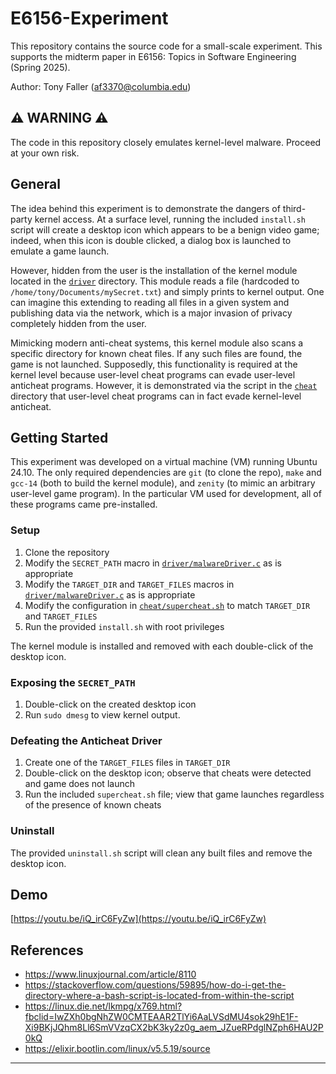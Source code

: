 # E6156-Experiment
This repository contains the source code for a small-scale experiment. This supports the midterm paper in E6156: Topics in Software Engineering (Spring 2025).

Author: Tony Faller (af3370@columbia.edu)

## :warning: WARNING :warning:
The code in this repository closely emulates kernel-level malware. Proceed at your own risk.

## General
The idea behind this experiment is to demonstrate the dangers of third-party kernel access. At a surface level, running the included `install.sh` script will create a desktop icon which appears to be a benign video game; indeed, when this icon is double clicked, a dialog box is launched to emulate a game launch.

However, hidden from the user is the installation of the kernel module located in the [`driver`](./driver) directory. This module reads a file (hardcoded to `/home/tony/Documents/mySecret.txt`) and simply prints to kernel output. One can imagine this extending to reading all files in a given system and publishing data via the network, which is a major invasion of privacy completely hidden from the user.

Mimicking modern anti-cheat systems, this kernel module also scans a specific directory for known cheat files. If any such files are found, the game is not launched. Supposedly, this functionality is required at the kernel level because user-level cheat programs can evade user-level anticheat programs. However, it is demonstrated via the script in the [`cheat`](./cheat) directory that user-level cheat programs can in fact evade kernel-level anticheat.

## Getting Started
This experiment was developed on a virtual machine (VM) running Ubuntu 24.10. The only required dependencies are `git` (to clone the repo), `make` and `gcc-14` (both to build the kernel module), and `zenity` (to mimic an arbitrary user-level game program). In the particular VM used for development, all of these programs came pre-installed.

### Setup
1. Clone the repository
2. Modify the `SECRET_PATH` macro in [`driver/malwareDriver.c`](./driver/malwareDriver.c) as is appropriate
3. Modify the `TARGET_DIR` and `TARGET_FILES` macros in [`driver/malwareDriver.c`](./driver/malwareDriver.c) as is appropriate
4. Modify the configuration in [`cheat/supercheat.sh`](./cheat/supercheat.sh) to match `TARGET_DIR` and `TARGET_FILES`
5. Run the provided `install.sh` with root privileges

The kernel module is installed and removed with each double-click of the desktop icon.

 ### Exposing the `SECRET_PATH`
1. Double-click on the created desktop icon
2. Run `sudo dmesg` to view kernel output.

### Defeating the Anticheat Driver
1. Create one of the `TARGET_FILES` files in `TARGET_DIR`
2. Double-click on the desktop icon; observe that cheats were detected and game does not launch
3. Run the included `supercheat.sh` file; view that game launches regardless of the presence of known cheats

### Uninstall
The provided `uninstall.sh` script will clean any built files and remove the desktop icon.

## Demo
[https://youtu.be/iQ_irC6FyZw](https://youtu.be/iQ_irC6FyZw)

## References
* https://www.linuxjournal.com/article/8110
* https://stackoverflow.com/questions/59895/how-do-i-get-the-directory-where-a-bash-script-is-located-from-within-the-script
* https://linux.die.net/lkmpg/x769.html?fbclid=IwZXh0bgNhZW0CMTEAAR2TlYi6AaLVSdMU4sok29hE1F-Xi9BKjJQhm8Ll6SmVVzqCX2bK3ky2z0g_aem_JZueRPdglNZph6HAU2P0kQ
* https://elixir.bootlin.com/linux/v5.5.19/source

----
